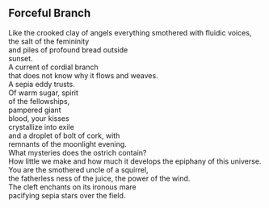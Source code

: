 Forceful Branch
---------------
Like the crooked clay of angels everything smothered with fluidic voices, the salt of the femininity  
and piles of profound bread outside  
sunset.  
A current of cordial branch  
that does not know why it flows and weaves.  
A sepia eddy trusts.  
Of warm sugar, spirit  
of the fellowships,  
pampered giant  
blood, your kisses  
crystallize into exile  
and a droplet of bolt of cork, with  
remnants of the moonlight evening.  
What mysteries does the ostrich contain?  
How little we make and how much it develops the epiphany of this universe.  
You are the smothered uncle of a squirrel,  
the fatherless ness of the juice, the power of the wind.  
The cleft enchants on its ironous mare  
pacifying sepia stars over the field.  

